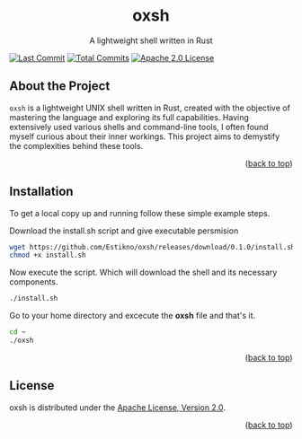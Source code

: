 <a id="readme-top"></a>

<!-- PROJECT LOGO -->
<!--<br />-->
<div align="center">
  <!--<a href="https://github.com/github_username/repo_name">
    <img src="images/logo.png" alt="Logo" width="80" height="80">
  </a>-->

  <h1 align="center">oxsh</h1>

  <p align="center">
    A lightweight shell written in Rust
    <!--<br />
    <a href="https://github.com/github_username/repo_name"><strong>Explore the docs »</strong></a>
    <br />
    <br />
    <a href="https://github.com/github_username/repo_name">View Demo</a>
    ·
    <a href="https://github.com/github_username/repo_name/issues/new?labels=bug&template=bug-report---.md">Report Bug</a>
    ·
    <a href="https://github.com/github_username/repo_name/issues/new?labels=enhancement&template=feature-request---.md">Request Feature</a>-->
  </p>
</div>


<!-- PROJECT SHIELDS -->
<!--
*** I'm using markdown "reference style" links for readability.
*** Reference links are enclosed in brackets [ ] instead of parentheses ( ).
*** See the bottom of this document for the declaration of the reference variables
*** for contributors-url, forks-url, etc. This is an optional, concise syntax you may use.
*** https://www.markdownguide.org/basic-syntax/#reference-style-links
-->
[![Last Commit][last-commit-shield]][last-commit-url]
[![Total Commits][total-commits-shield]][total-commits-url]
[![Apache 2.0 License][license-shield]][license-url]

<!-- Table of Contents -->
<!--## Table of Contents

- [About the Project](#about-the-project)-->
<!--- [Installation](#gear-installation)
  * [Prerequisites](#bangbang-prerequisites)
- [Usage](#usage)
- [License](#license)-->



<!-- ABOUT THE PROJECT -->
## About the Project

<!--[![Product Name Screen Shot][product-screenshot]](https://example.com)-->

`oxsh` is a lightweight UNIX shell written in Rust, created with the objective of mastering the language and exploring its full capabilities. Having extensively used various shells and command-line tools, I often found myself curious about their inner workings. This project aims to demystify the complexities behind these tools.

<p align="right">(<a href="#readme-top">back to top</a>)</p>



<!-- Installation -->
## Installation

To get a local copy up and running follow these simple example steps.

Download the install.sh script and give executable persmision
```sh
wget https://github.com/Estikno/oxsh/releases/download/0.1.0/install.sh
chmod +x install.sh
```

Now execute the script. Which will download the shell and its necessary components.
```sh
./install.sh
```

Go to your home directory and excecute the **oxsh** file and that's it.
```sh
cd ~
./oxsh
```

<!--
### Prerequisites

This is an example of how to list things you need to use the software and how to install them.
* npm
  ```sh
  npm install npm@latest -g
  ```-->

<p align="right">(<a href="#readme-top">back to top</a>)</p>



<!-- USAGE EXAMPLES -->
<!--## Usage

Use this space to show useful examples of how a project can be used. Additional screenshots, code examples and demos work well in this space. You may also link to more resources.

_For more examples, please refer to the [Documentation](https://example.com)_

<p align="right">(<a href="#readme-top">back to top</a>)</p>-->



<!-- LICENSE -->
## License

oxsh is distributed under the [Apache License, Version 2.0][license-url].

<p align="right">(<a href="#readme-top">back to top</a>)</p>



<!-- MARKDOWN LINKS & IMAGES -->
<!-- https://www.markdownguide.org/basic-syntax/#reference-style-links -->
[license-shield]: https://img.shields.io/github/license/Estikno/oxsh.svg?style=for-the-badge
[license-url]: https://github.com/Estikno/oxsh/blob/main/LICENSE
[last-commit-shield]: https://img.shields.io/github/last-commit/Estikno/oxsh.svg?style=for-the-badge
[last-commit-url]: https://github.com/Estikno/oxsh/blob/main
[total-commits-shield]: https://img.shields.io/github/commit-activity/t/Estikno/oxsh.svg?style=for-the-badge
[total-commits-url]: https://github.com/Estikno/oxsh/commits/main/
[product-screenshot]: images/screenshot.png
